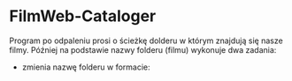 # FilmWeb-Cataloger

Program po odpaleniu prosi o ścieżkę dolderu w którym znajdują się nasze filmy. Później na podstawie nazwy folderu (filmu) wykonuje dwa zadania:
- zmienia nazwę folderu w formacie: